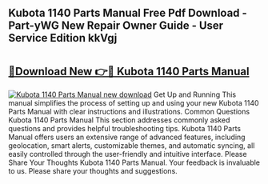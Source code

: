 ## Kubota 1140 Parts Manual Free Pdf Download - Part-yWG New Repair Owner Guide - User Service Edition kkVgj

# <h2><a href="http://bc89328.oget.top/?id=Kubota+1140+Parts+Manual">🔗Download New 👉🔴 Kubota 1140 Parts Manual</a></h2>

[![Kubota 1140 Parts Manual new download](https://i.imgur.com/5g1atiW.png)](http://bc89328.oget.top/?id=Kubota+1140+Parts+Manual)
Get Up and Running This manual simplifies the process of setting up and using your new Kubota 1140 Parts Manual with clear instructions and illustrations. Common Questions Kubota 1140 Parts Manual This section addresses commonly asked questions and provides helpful troubleshooting tips. Kubota 1140 Parts Manual offers users an extensive range of advanced features, including geolocation, smart alerts, customizable themes, and automatic syncing, all easily controlled through the user-friendly and intuitive interface. Please Share Your Thoughts Kubota 1140 Parts Manual. Your feedback is invaluable to us. Please share your thoughts and suggestions.
